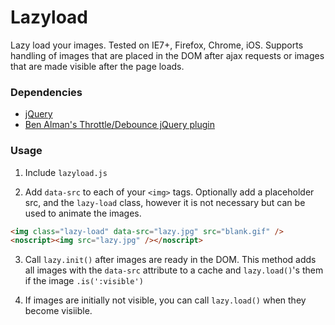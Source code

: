 # Lazyload

Lazy load your images. Tested on IE7+, Firefox, Chrome, iOS. Supports handling of images that are placed in the DOM after ajax requests or images that are made visible after the page loads.

### Dependencies

- [jQuery](http://jquery.com/)
- [Ben Alman's Throttle/Debounce jQuery plugin](http://benalman.com/projects/jquery-throttle-debounce-plugin/)

### Usage

1) Include `lazyload.js`

2) Add `data-src` to each of your `<img>` tags. Optionally add a placeholder src, and the `lazy-load` class, however it is not necessary but can be used to animate the images.

```html
<img class="lazy-load" data-src="lazy.jpg" src="blank.gif" />
<noscript><img src="lazy.jpg" /></noscript>
```

3) Call `lazy.init()` after images are ready in the DOM. This method adds all images with the `data-src` attribute to a cache and `lazy.load()`'s them if the image `.is(':visible')`

4) If images are initially not visible, you can call `lazy.load()` when they become visiible.